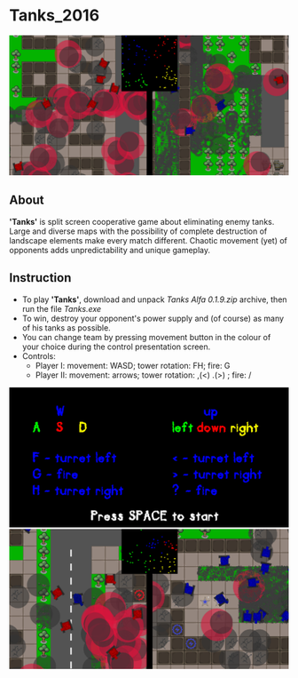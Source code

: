 # Tanks_2016

<p align="center">
  <img src="Screens/Tanks_Lot_1.png" alt="Tanks 2016">
</p>

## About
**'Tanks'** is split screen cooperative game about eliminating enemy tanks. Large and diverse maps with the possibility of complete destruction of landscape elements make every match different. Chaotic movement (yet) of opponents adds unpredictability and unique gameplay.

## Instruction
- To play **'Tanks'**, download and unpack _Tanks Alfa 0.1.9.zip_ archive, then run the file _Tanks.exe_
- To win, destroy your opponent's power supply and (of course) as many of his tanks as possible.
- You can change team by pressing movement button in the colour of your choice during the control presentation screen.
- Controls: 
  - Player I: movement: WASD; tower rotation: FH; fire: G
  - Player II: movement: arrows; tower rotation: ,(<) .(>) ; fire: /
  
<p align="center">
  <img src="Screens/Controls.png" alt="Controls">
  <br />
  <img src="Screens/Tanks_Szczecin_2.png" alt="Tanks 2016">
</p>
